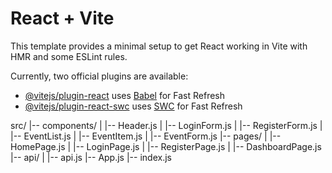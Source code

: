 # React + Vite

This template provides a minimal setup to get React working in Vite with HMR and some ESLint rules.

Currently, two official plugins are available:

- [@vitejs/plugin-react](https://github.com/vitejs/vite-plugin-react/blob/main/packages/plugin-react/README.md) uses [Babel](https://babeljs.io/) for Fast Refresh
- [@vitejs/plugin-react-swc](https://github.com/vitejs/vite-plugin-react-swc) uses [SWC](https://swc.rs/) for Fast Refresh

src/
|-- components/
|   |-- Header.js
|   |-- LoginForm.js
|   |-- RegisterForm.js
|   |-- EventList.js
|   |-- EventItem.js
|   |-- EventForm.js
|-- pages/
|   |-- HomePage.js
|   |-- LoginPage.js
|   |-- RegisterPage.js
|   |-- DashboardPage.js
|-- api/
|   |-- api.js
|-- App.js
|-- index.js
